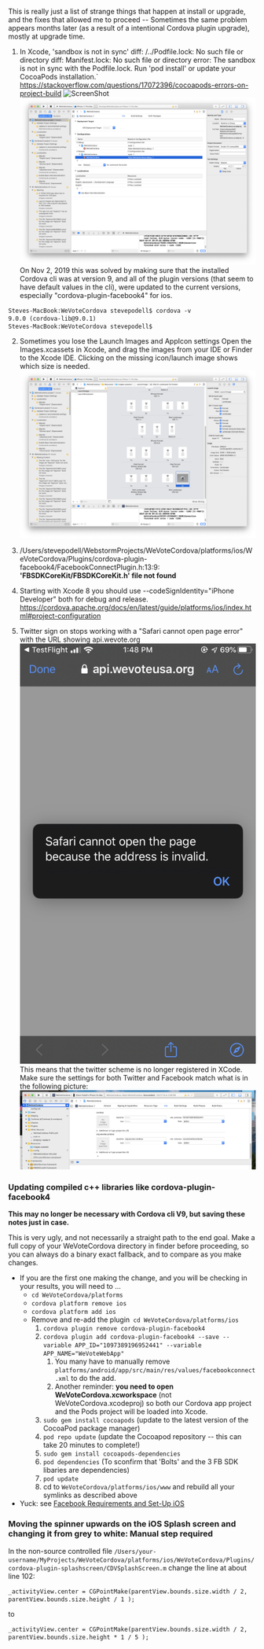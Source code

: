 This is really just a list of strange things that happen at install
or upgrade, and the fixes that allowed me to proceed -- Sometimes the
same problem appears months later (as a result of a intentional Cordova plugin upgrade), mostly at upgrade time.

1) In Xcode, 'sandbox is not in sync'
    diff: /../Podfile.lock: No such file or directory
    diff: Manifest.lock: No such file or directory error: 
    The sandbox is not in sync with the Podfile.lock. Run 'pod install' or update your CocoaPods installation.`
https://stackoverflow.com/questions/17072396/cocoapods-errors-on-project-build
![ScreenShot](https://i.stack.imgur.com/bnGus.png)
![ScreenShot](images/NeedToUsePodsTargets.png)
On Nov 2, 2019 this was solved by making sure that the installed Cordova cli was at version 9, and all of the
plugin versions (that seem to have default values in the cli), were updated to the current versions,
especially "cordova-plugin-facebook4" for ios.
```
Steves-MacBook:WeVoteCordova stevepodell$ cordova -v
9.0.0 (cordova-lib@9.0.1)
Steves-MacBook:WeVoteCordova stevepodell$ 
```

2) Sometimes you lose the Launch Images and AppIcon settings
Open the Images.xcassets in Xcode, and
drag the images from your IDE or Finder to the Xcode IDE.  Clicking on
the missing icon/launch image shows which size is needed.
![ScreenShot](images/DragLaunchImages.png)

3) /Users/stevepodell/WebstormProjects/WeVoteCordova/platforms/ios/WeVoteCordova/Plugins/cordova-plugin-facebook4/FacebookConnectPlugin.h:13:9: **'FBSDKCoreKit/FBSDKCoreKit.h' file not found**

4) Starting with Xcode 8 you should use --codeSignIdentity="iPhone Developer" both for debug and release.
https://cordova.apache.org/docs/en/latest/guide/platforms/ios/index.html#project-configuration

5) Twitter sign on stops working with a "Safari cannot open page error" with the URL showing api.wevote.org
![ScreenShot](images/SafariCannotOpenThePageTwitter.png)
This means that the twitter scheme is no longer registered in XCode.  Make sure the settings for 
both Twitter and Facebook match what is in the following picture:
![ScreenShot](images/XcodeCustomSchemeSettings.png)



### Updating compiled c++ libraries like cordova-plugin-facebook4
**This may no longer be necessary with Cordova cli V9, but saving these notes just in case.**

This is very ugly, and not necessarily a straight path to the end goal.  Make a full copy of your WeVoteCordova directory in finder before
proceeding, so you can always do a binary exact fallback, and to compare as you make changes.
* If you are the first one making the change, and you will be checking in your results, you will need to ...
  * `cd WeVoteCordova/platforms`
  * `cordova platform remove ios`
  * `cordova platform add ios`
  * Remove and re-add the plugin` cd WeVoteCordova/platforms/ios`
    1) `cordova plugin remove cordova-plugin-facebook4`
    1) `cordova plugin add cordova-plugin-facebook4 --save --variable APP_ID="1097389196952441" --variable APP_NAME="WeVoteWebApp"`
       1) You many have to manually remove `platforms/android/app/src/main/res/values/facebookconnect.xml` to do the add.
       1) Another reminder: **you need to open WeVoteCordova.xcworkspace** (not WeVoteCordova.xcodeproj) so both our Cordova app project and the Pods project will be loaded into Xcode.
    1) `sudo gem install cocoapods`  (update to the latest version of the CocoaPod package manager)
    1) `pod repo update`  (update the Cocoapod repository -- this can take 20 minutes to complete!)
    1) `sudo gem install cocoapods-dependencies`
    1) `pod dependencies` (To sconfirm that 'Bolts' and the 3 FB SDK libaries are dependencies)
    1)  `pod update`
    1)  cd to `WeVoteCordova/platforms/ios/www` and rebuild all your symlinks as described above 
* Yuck: see [Facebook Requirements and Set-Up iOS](https://github.com/jeduan/cordova-plugin-facebook4/blob/master/docs/ios/README.md)

### Moving the spinner upwards on the iOS Splash screen and changing it from grey to white:  Manual step required

In the non-source controlled file `/Users/your-username/MyProjects/WeVoteCordova/platforms/ios/WeVoteCordova/Plugins/cordova-plugin-splashscreen/CDVSplashScreen.m` 
change the line at about line 102:

<!-- 
July 2019:  Don't do this for now, since we now have a white background to the splash screen (again).
two lines.  The first at about line 84:

    UIActivityIndicatorViewStyle topActivityIndicatorStyle = UIActivityIndicatorViewStyleGray;
to

    UIActivityIndicatorViewStyle topActivityIndicatorStyle = UIActivityIndicatorViewStyleWhite;

The second at about line 102:
-->

    _activityView.center = CGPointMake(parentView.bounds.size.width / 2, parentView.bounds.size.height / 1 );
to

    _activityView.center = CGPointMake(parentView.bounds.size.width / 2, parentView.bounds.size.height * 1 / 5 );
